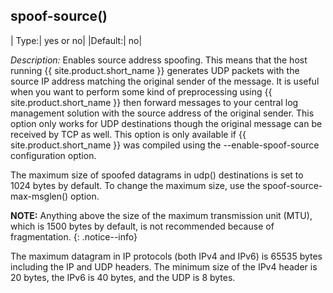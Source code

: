 ## spoof-source()

|  Type:|      yes or no|
  |Default:|   no|

*Description:* Enables source address spoofing. This means that the host
running {{ site.product.short_name }} generates UDP packets with the source IP address
matching the original sender of the message. It is useful when you want
to perform some kind of preprocessing using {{ site.product.short_name }} then forward
messages to your central log management solution with the source address
of the original sender. This option only works for UDP destinations
though the original message can be received by TCP as well. This option
is only available if {{ site.product.short_name }} was compiled using the
--enable-spoof-source configuration option.

The maximum size of spoofed datagrams in udp() destinations is set to
1024 bytes by default. To change the maximum size, use the
spoof-source-max-msglen() option.

**NOTE:** Anything above the size of the maximum transmission unit (MTU),
which is 1500 bytes by default, is not recommended because of
fragmentation.
{: .notice--info}

The maximum datagram in IP protocols (both IPv4 and IPv6) is 65535 bytes
including the IP and UDP headers. The minimum size of the IPv4 header is
20 bytes, the IPv6 is 40 bytes, and the UDP is 8 bytes.
